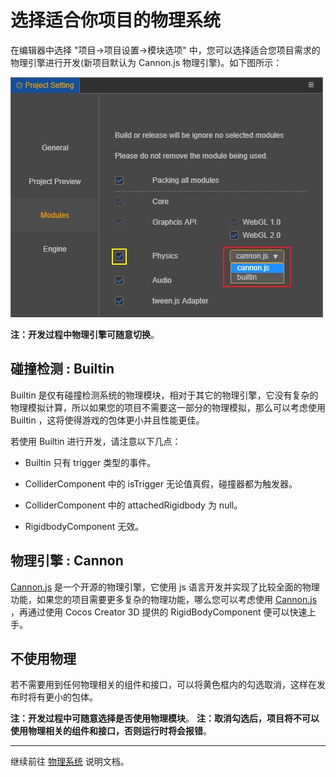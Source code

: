 # 选择适合你项目的物理系统

在编辑器中选择 "项目->项目设置->模块选项" 中，您可以选择适合您项目需求的物理引擎进行开发(新项目默认为 Cannon.js 物理引擎)。如下图所示：

![物理引擎选项](img/PhysicsModuleOption.jpg)

**注：开发过程中物理引擎可随意切换**。

## 碰撞检测 : Builtin

Builtin 是仅有碰撞检测系统的物理模块，相对于其它的物理引擎，它没有复杂的物理模拟计算，所以如果您的项目不需要这一部分的物理模拟，那么可以考虑使用 Builtin ，这将使得游戏的包体更小并且性能更佳。

若使用 Builtin 进行开发，请注意以下几点：

- Builtin 只有 trigger 类型的事件。

- ColliderComponent 中的 isTrigger 无论值真假，碰撞器都为触发器。

- ColliderComponent 中的 attachedRigidbody 为 null。

- RigidbodyComponent 无效。

## 物理引擎 : Cannon

[Cannon.js](https://github.com/cocos-creator/cannon.js) 是一个开源的物理引擎，它使用 js 语言开发并实现了比较全面的物理功能，如果您的项目需要更多复杂的物理功能，哪么您可以考虑使用 [Cannon.js](https://github.com/cocos-creator/cannon.js) ，再通过使用 Cocos Creator 3D 提供的 RigidBodyComponent 便可以快速上手。

## 不使用物理

若不需要用到任何物理相关的组件和接口，可以将黄色框内的勾选取消，这样在发布时将有更小的包体。

**注：开发过程中可随意选择是否使用物理模块**。
**注：取消勾选后，项目将不可以使用物理相关的组件和接口，否则运行时将会报错**。

---

继续前往 [物理系统](physics-system.md) 说明文档。

